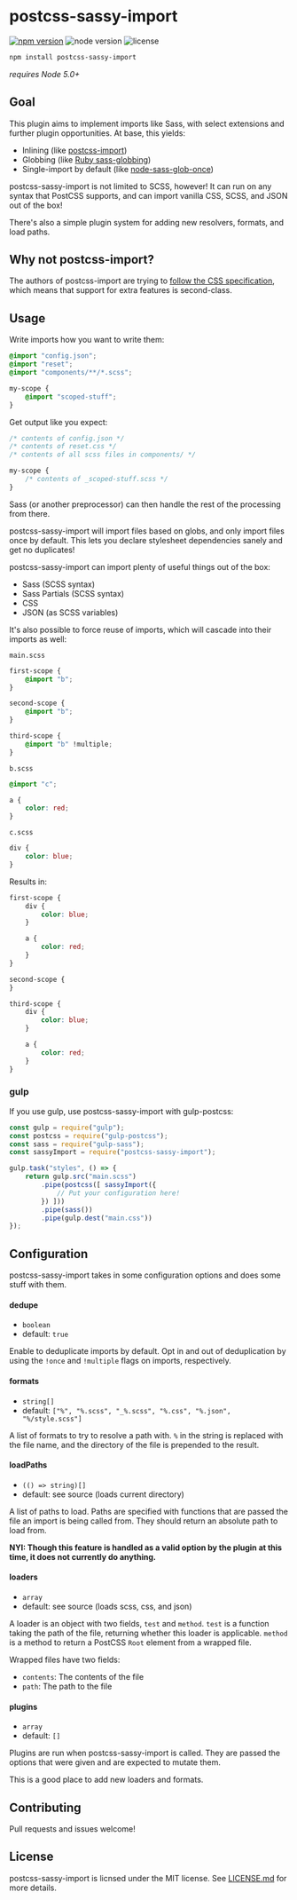 # postcss-sassy-import

[![npm version](https://img.shields.io/npm/v/postcss-sassy-import.svg)](https://www.npmjs.com/package/postcss-sassy-import)
![node version](https://img.shields.io/badge/node-%3E=5.0-brightgreen.svg)
![license](https://img.shields.io/badge/license-MIT-blue.svg)

```sh
npm install postcss-sassy-import
```

*requires Node 5.0+*

## Goal
This plugin aims to implement imports like Sass, with select extensions and further plugin opportunities. At base, this yields:

- Inlining (like [postcss-import](https://github.com/postcss/postcss-import))
- Globbing (like [Ruby sass-globbing](https://github.com/chriseppstein/sass-globbing))
- Single-import by default (like [node-sass-glob-once](https://github.com/LPGhatguy/node-sass-glob-once))

postcss-sassy-import is not limited to SCSS, however! It can run on any syntax that PostCSS supports, and can import vanilla CSS, SCSS, and JSON out of the box!

There's also a simple plugin system for adding new resolvers, formats, and load paths.

## Why not postcss-import?
The authors of postcss-import are trying to [follow the CSS specification](https://github.com/postcss/postcss-import/issues/176#issuecomment-188995732), which means that support for extra features is second-class.

## Usage
Write imports how you want to write them:

```scss
@import "config.json";
@import "reset";
@import "components/**/*.scss";

my-scope {
	@import "scoped-stuff";
}
```

Get output like you expect:

```scss
/* contents of config.json */
/* contents of reset.css */
/* contents of all scss files in components/ */

my-scope {
	/* contents of _scoped-stuff.scss */
}
```

Sass (or another preprocessor) can then handle the rest of the processing from there.

postcss-sassy-import will import files based on globs, and only import files once by default. This lets you declare stylesheet dependencies sanely and get no duplicates!

postcss-sassy-import can import plenty of useful things out of the box:
- Sass (SCSS syntax)
- Sass Partials (SCSS syntax)
- CSS
- JSON (as SCSS variables)

It's also possible to force reuse of imports, which will cascade into their imports as well:

`main.scss`
```scss
first-scope {
	@import "b";
}

second-scope {
	@import "b";
}

third-scope {
	@import "b" !multiple;
}
```

`b.scss`
```scss
@import "c";

a {
	color: red;
}
```

`c.scss`
```scss
div {
	color: blue;
}
```

Results in:
```scss
first-scope {
	div {
		color: blue;
	}

	a {
		color: red;
	}
}

second-scope {
}

third-scope {
	div {
		color: blue;
	}

	a {
		color: red;
	}
}
```

### gulp
If you use gulp, use postcss-sassy-import with gulp-postcss:

```js
const gulp = require("gulp");
const postcss = require("gulp-postcss");
const sass = require("gulp-sass");
const sassyImport = require("postcss-sassy-import");

gulp.task("styles", () => {
	return gulp.src("main.scss")
		.pipe(postcss([ sassyImport({
			// Put your configuration here!
		}) ]))
		.pipe(sass())
		.pipe(gulp.dest("main.css"))
});
```

## Configuration
postcss-sassy-import takes in some configuration options and does some stuff with them.

#### dedupe
- `boolean`
- default: `true`

Enable to deduplicate imports by default. Opt in and out of deduplication by using the `!once` and `!multiple` flags on imports, respectively.

#### formats
- `string[]`
- default: `["%", "%.scss", "_%.scss", "%.css", "%.json", "%/style.scss"]`

A list of formats to try to resolve a path with. `%` in the string is replaced with the file name, and the directory of the file is prepended to the result.

#### loadPaths
- `(() => string)[]`
- default: see source (loads current directory)

A list of paths to load. Paths are specified with functions that are passed the file an import is being called from. They should return an absolute path to load from.

**NYI: Though this feature is handled as a valid option by the plugin at this time, it does not currently do anything.**

#### loaders
- `array`
- default: see source (loads scss, css, and json)

A loader is an object with two fields, `test` and `method`. `test` is a function taking the path of the file, returning whether this loader is applicable. `method` is a method to return a PostCSS `Root` element from a wrapped file.

Wrapped files have two fields:
- `contents`: The contents of the file
- `path`: The path to the file

#### plugins
- `array`
- default: `[]`

Plugins are run when postcss-sassy-import is called. They are passed the options that were given and are expected to mutate them.

This is a good place to add new loaders and formats.

## Contributing
Pull requests and issues welcome!

## License
postcss-sassy-import is licnsed under the MIT license. See [LICENSE.md](LICENSE.md) for more details.